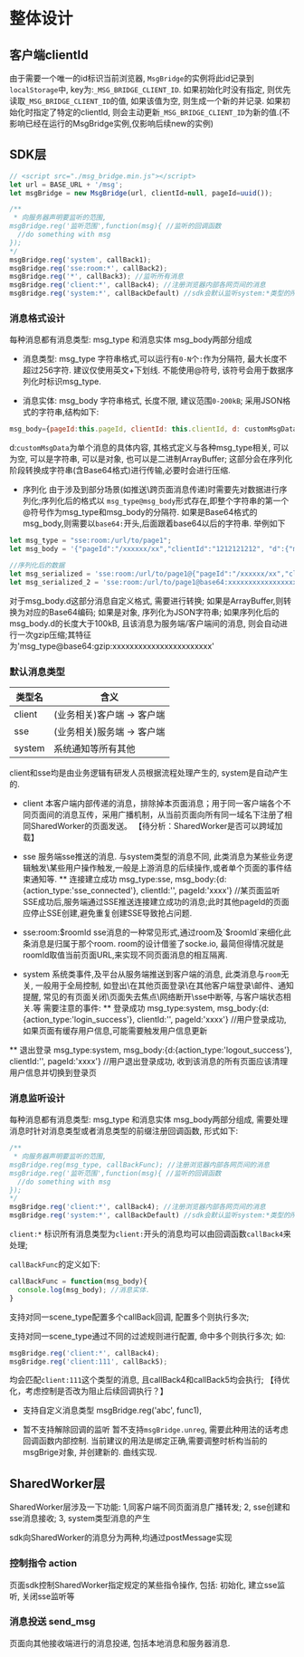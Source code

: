 # 整体设计

## 客户端clientId
由于需要一个唯一的id标识当前浏览器, `MsgBridge`的实例将此id记录到`localStorage`中, key为:`_MSG_BRIDGE_CLIENT_ID`. 如果初始化时没有指定, 则优先读取`_MSG_BRIDGE_CLIENT_ID`的值, 如果该值为空, 则生成一个新的并记录.
如果初始化时指定了特定的clientId, 则会主动更新`_MSG_BRIDGE_CLIENT_ID`为新的值.(不影响已经在运行的MsgBridge实例,仅影响后续new的实例)


## SDK层

```javascript
// <script src="./msg_bridge.min.js"></script>
let url = BASE_URL + '/msg';
let msgBridge = new MsgBridge(url, clientId=null, pageId=uuid());

/**
 * 向服务器声明要监听的范围,
msgBridge.reg('监听范围',function(msg){ //监听的回调函数
  //do something with msg
});
*/
msgBridge.reg('system', callBack1);
msgBridge.reg('sse:room:*', callBack2);
msgBridge.reg('*', callBack3); //监听所有消息
msgBridge.reg('client:*', callBack4); //注册浏览器内部各网页间的消息
msgBridge.reg('system:*', callBackDefault) //sdk会默认监听system:*类型的所有消息,无需业务层面处理,此函数在new完毕后自动执行
```

### 消息格式设计
每种消息都有消息类型: msg_type 和消息实体 msg_body两部分组成 

* 消息类型: msg_type
字符串格式,可以运行有`0-N`个`:`作为分隔符, 最大长度不超过256字符. 建议仅使用英文+下划线.
不能使用@符号, 该符号会用于数据序列化时标识msg_type.

* 消息实体: msg_body
字符串格式, 长度不限, 建议范围`0-200kB`; 采用JSON格式的字符串,结构如下:
```javascript
msg_body={pageId:this.pageId, clientId: this.clientId, d: customMsgData}
```
d:`customMsgData`为单个消息的具体内容, 其格式定义与各种msg_type相关, 可以为空, 可以是字符串, 可以是对象, 也可以是二进制ArrayBuffer; 这部分会在序列化阶段转换成字符串(含Base64格式)进行传输,必要时会进行压缩.


* 序列化
由于涉及到部分场景(如推送\跨页面消息传递)时需要先对数据进行序列化;序列化后的格式以 `msg_type@msg_body`形式存在,即整个字符串的第一个@符号作为msg_type和msg_body的分隔符.
如果是Base64格式的msg_body,则需要以`base64:`开头,后面跟着base64以后的字符串.
举例如下
```javascript
let msg_type = "sse:room:/url/to/page1";
let msg_body = '{"pageId":"/xxxxxx/xx","clientId":"1212121212", "d":{"msg_type":"sse:room:/url/to/page1","user_id":"xxxxx","action_type":"1111","list":[1,2,3]}}';

//序列化后的数据
let msg_serialized = 'sse:room:/url/to/page1@{"pageId":"/xxxxxx/xx","clientId":"1212121212", "d":{"msg_type":"sse:room:/url/to/page1","user_id":"xxxxx","action_type":"1111","list":[1,2,3]}}';
let msg_serialized_2 = 'sse:room:/url/to/page1@base64:xxxxxxxxxxxxxxxxxxxxxxx';
```
对于msg_body.d这部分消息自定义格式, 需要进行转换; 如果是ArrayBuffer,则转换为对应的Base64编码; 如果是对象, 序列化为JSON字符串;
如果序列化后的msg_body.d的长度大于100kB, 且该消息为服务端/客户端间的消息, 则会自动进行一次gzip压缩;其特征为'msg_type@base64:gzip:xxxxxxxxxxxxxxxxxxxxxxx'

### 默认消息类型
|类型名|含义|
|--|--|
|client|(业务相关)客户端 -> 客户端|
|sse|(业务相关)服务端 -> 客户端|
|system|系统通知等所有其他|
client和sse均是由业务逻辑有研发人员根据流程处理产生的, system是自动产生的.

* client
本客户端内部传递的消息，排除掉本页面消息；用于同一客户端各个不同页面间的消息互传，采用广播机制，从当前页面向所有同一域名下注册了相同SharedWorker的页面发送。
【待分析：SharedWorker是否可以跨域加载】

* sse
服务端sse推送的消息. 与system类型的消息不同, 此类消息为某些业务逻辑触发\某些用户操作触发,一般是上游消息的后续操作,或者单个页面的事件结束通知等.
** 连接建立成功
msg_type:sse, msg_body:{d:{action_type:'sse_connected'}, clientId:'', pageId:'xxxx'} //某页面监听SSE成功后,服务端通过SSE推送连接建立成功的消息;此时其他pageId的页面应停止SSE创建,避免重复创建SSE导致抢占问题.

* sse:room:$roomId
sse消息的一种常见形式,通过room及`$roomId`来细化此条消息是归属于那个room. room的设计借鉴了socke.io, 最简但得情况就是roomId取值当前页面URL,来实现不同页面消息的相互隔离.

* system
系统类事件,及平台从服务端推送到客户端的消息, 此类消息与`room`无关, 一般用于全局控制, 如登出\在其他页面登录\在其他客户端登录\邮件、通知提醒, 常见的有页面关闭\页面失去焦点\网络断开\sse中断等, 与客户端状态相关.等
需要注意的事件:
** 登录成功
msg_type:system, msg_body:{d:{action_type:'login_success'}, clientId:'', pageId:'xxxx'} //用户登录成功, 如果页面有缓存用户信息,可能需要触发用户信息更新

** 退出登录
msg_type:system, msg_body:{d:{action_type:'logout_success'}, clientId:'', pageId:'xxxx'} //用户退出登录成功, 收到该消息的所有页面应该清理用户信息并切换到登录页



### 消息监听设计

每种消息都有消息类型: msg_type 和消息实体 msg_body两部分组成, 需要处理消息时针对消息类型或者消息类型的前缀注册回调函数, 形式如下:
```javascript
/**
 * 向服务器声明要监听的范围,
msgBridge.reg(msg_type, callBackFunc); //注册浏览器内部各网页间的消息
msgBridge.reg('监听范围',function(msg){ //监听的回调函数
  //do something with msg
});
*/
msgBridge.reg('client:*', callBack4); //注册浏览器内部各网页间的消息
msgBridge.reg('system:*', callBackDefault) //sdk会默认监听system:*类型的所有消息,无需业务层面处理,此函数在new完毕后自动执行
```

`client:*` 标识所有消息类型为`client:`开头的消息均可以由回调函数`callBack4`来处理;

`callBackFunc`的定义如下:
```javascript
callBackFunc = function(msg_body){
  console.log(msg_body); //消息实体.
}
```

支持对同一scene_type配置多个callBack回调, 配置多个则执行多次;

支持对同一scene_type通过不同的过滤规则进行配置, 命中多个则执行多次; 如:
```javascript
msgBridge.reg('client:*', callBack4);
msgBridge.reg('client:111', callBack5);
```
均会匹配`client:111`这个类型的消息, 且callBack4和callBack5均会执行; 【待优化，考虑控制是否改为阻止后续回调执行？】

* 支持自定义消息类型
msgBridge.reg('abc', func1), 

* 暂不支持解除回调的监听
暂不支持`msgBridge.unreg`, 需要此种用法的话考虑回调函数内部控制. 当前建议的用法是绑定正确,需要调整时析构当前的msgBrige对象, 并创建新的. 曲线实现.

## SharedWorker层

SharedWorker层涉及一下功能: 1,同客户端不同页面消息广播转发; 2, sse创建和sse消息接收; 3, system类型消息的产生

sdk向SharedWorker的消息分为两种,均通过postMessage实现

### 控制指令 action
页面sdk控制SharedWorker指定规定的某些指令操作, 包括: 初始化, 建立sse监听, 关闭sse监听等

### 消息投送 send_msg
页面向其他接收端进行的消息投递, 包括本地消息和服务器消息.
